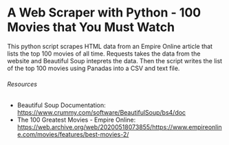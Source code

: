 # A Web Scraper with Python - 100 Movies that You Must Watch
This python script scrapes HTML data from an Empire Online article that lists the top 100 movies of all time. Requests takes the data from the website and Beautiful Soup inteprets the data. Then the script writes the list of the top 100 movies using Panadas into a CSV and text file.

###### Resources
- Beautiful Soup Documentation: 
https://www.crummy.com/software/BeautifulSoup/bs4/doc
- The 100 Greatest Movies - Empire Online:
https://web.archive.org/web/20200518073855/https://www.empireonline.com/movies/features/best-movies-2/
 
